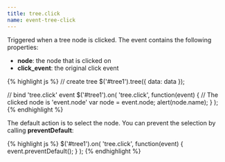 ```yaml
---
title: tree.click
name: event-tree-click
---
```


Triggered when a tree node is clicked. The event contains the following properties:

* **node**: the node that is clicked on
* **click_event**: the original click event

{% highlight js %}
// create tree
$('#tree1').tree({
    data: data
});

// bind 'tree.click' event
$('#tree1').on(
    'tree.click',
    function(event) {
        // The clicked node is 'event.node'
        var node = event.node;
        alert(node.name);
    }
);
{% endhighlight %}

The default action is to select the node. You can prevent the selection by calling **preventDefault**:

{% highlight js %}
$('#tree1').on(
    'tree.click',
    function(event) {
        event.preventDefault();
    }
);
{% endhighlight %}
